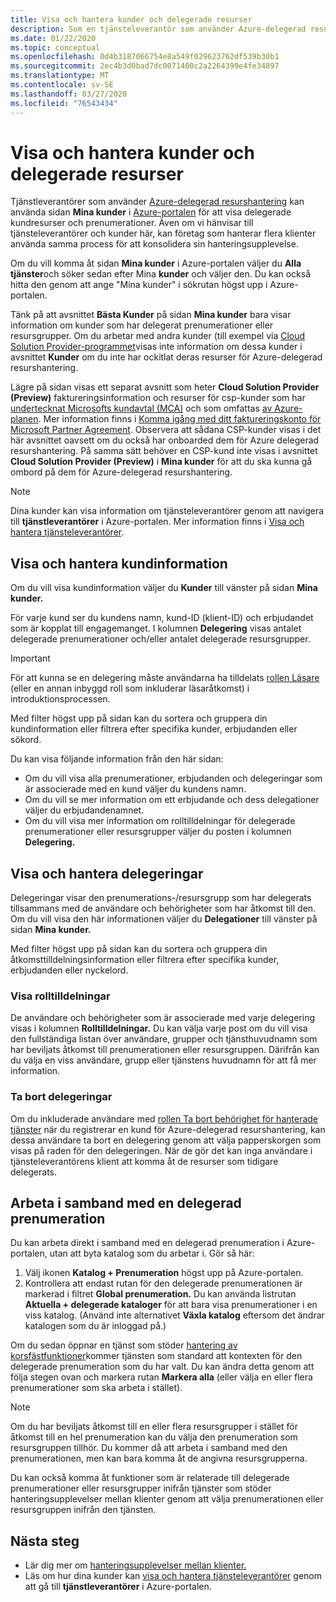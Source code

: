 ```yaml
---
title: Visa och hantera kunder och delegerade resurser
description: Som en tjänsteleverantör som använder Azure-delegerad resurshantering kan du visa alla dina delegerade kundresurser och prenumerationer genom att gå till Mina kunder i Azure-portalen.
ms.date: 01/22/2020
ms.topic: conceptual
ms.openlocfilehash: 0d4b3187066754e8a549f029623762df539b30b1
ms.sourcegitcommit: 2ec4b3d0bad7dc0071400c2a2264399e4fe34897
ms.translationtype: MT
ms.contentlocale: sv-SE
ms.lasthandoff: 03/27/2020
ms.locfileid: "76543434"
---
```

# <a name="view-and-manage-customers-and-delegated-resources"></a>Visa och hantera kunder och delegerade resurser

Tjänstleverantörer som använder [Azure-delegerad resurshantering](../concepts/azure-delegated-resource-management.md) kan använda sidan **Mina kunder** i [Azure-portalen](https://portal.azure.com) för att visa delegerade kundresurser och prenumerationer. Även om vi hänvisar till tjänsteleverantörer och kunder här, kan företag som hanterar flera klienter använda samma process för att konsolidera sin hanteringsupplevelse.

Om du vill komma åt sidan **Mina kunder** i Azure-portalen väljer du **Alla tjänster**och söker sedan efter Mina **kunder** och väljer den. Du kan också hitta den genom att ange "Mina kunder" i sökrutan högst upp i Azure-portalen.

Tänk på att avsnittet **Bästa Kunder** på sidan **Mina kunder** bara visar information om kunder som har delegerat prenumerationer eller resursgrupper. Om du arbetar med andra kunder (till exempel via [Cloud Solution Provider-programmet](https://docs.microsoft.com/partner-center/csp-overview)visas inte information om dessa kunder i avsnittet **Kunder** om du inte har ockitlat deras resurser för Azure-delegerad resurshantering.

Lägre på sidan visas ett separat avsnitt som heter **Cloud Solution Provider (Preview)** faktureringsinformation och resurser för csp-kunder som har [undertecknat Microsofts kundavtal (MCA)](https://docs.microsoft.com/partner-center/confirm-customer-agreement) och som omfattas [av Azure-planen](https://docs.microsoft.com/partner-center/azure-plan-get-started). Mer information finns i [Komma igång med ditt faktureringskonto för Microsoft Partner Agreement](../../billing/mpa-overview.md). Observera att sådana CSP-kunder visas i det här avsnittet oavsett om du också har onboarded dem för Azure delegerad resurshantering. På samma sätt behöver en CSP-kund inte visas i avsnittet **Cloud Solution Provider (Preview)** i **Mina kunder** för att du ska kunna gå ombord på dem för Azure-delegerad resurshantering.

> [!NOTE]
> Dina kunder kan visa information om tjänsteleverantörer genom att navigera till **tjänstleverantörer** i Azure-portalen. Mer information finns i [Visa och hantera tjänsteleverantörer](view-manage-service-providers.md).

## <a name="view-and-manage-customer-details"></a>Visa och hantera kundinformation

Om du vill visa kundinformation väljer du **Kunder** till vänster på sidan **Mina kunder.**

För varje kund ser du kundens namn, kund-ID (klient-ID) och erbjudandet som är kopplat till engagemanget. I kolumnen **Delegering** visas antalet delegerade prenumerationer och/eller antalet delegerade resursgrupper.

> [!IMPORTANT]
> För att kunna se en delegering måste användarna ha tilldelats [rollen Läsare](../../role-based-access-control/built-in-roles.md#reader) (eller en annan inbyggd roll som inkluderar läsaråtkomst) i introduktionsprocessen.

Med filter högst upp på sidan kan du sortera och gruppera din kundinformation eller filtrera efter specifika kunder, erbjudanden eller sökord.

Du kan visa följande information från den här sidan:

- Om du vill visa alla prenumerationer, erbjudanden och delegeringar som är associerade med en kund väljer du kundens namn.
- Om du vill se mer information om ett erbjudande och dess delegationer väljer du erbjudandenamnet.
- Om du vill visa mer information om rolltilldelningar för delegerade prenumerationer eller resursgrupper väljer du posten i kolumnen **Delegering.**

## <a name="view-and-manage-delegations"></a>Visa och hantera delegeringar

Delegeringar visar den prenumerations-/resursgrupp som har delegerats tillsammans med de användare och behörigheter som har åtkomst till den. Om du vill visa den här informationen väljer du **Delegationer** till vänster på sidan **Mina kunder.**

Med filter högst upp på sidan kan du sortera och gruppera din åtkomsttilldelningsinformation eller filtrera efter specifika kunder, erbjudanden eller nyckelord.

### <a name="view-role-assignments"></a>Visa rolltilldelningar

De användare och behörigheter som är associerade med varje delegering visas i kolumnen **Rolltilldelningar.** Du kan välja varje post om du vill visa den fullständiga listan över användare, grupper och tjänsthuvudnamn som har beviljats åtkomst till prenumerationen eller resursgruppen. Därifrån kan du välja en viss användare, grupp eller tjänstens huvudnamn för att få mer information.

### <a name="remove-delegations"></a>Ta bort delegeringar

Om du inkluderade användare med [rollen Ta bort behörighet för hanterade tjänster](../../role-based-access-control/built-in-roles.md#managed-services-registration-assignment-delete-role) när du registrerar en kund för Azure-delegerad resurshantering, kan dessa användare ta bort en delegering genom att välja papperskorgen som visas på raden för den delegeringen. När de gör det kan inga användare i tjänsteleverantörens klient att komma åt de resurser som tidigare delegerats.


## <a name="work-in-the-context-of-a-delegated-subscription"></a>Arbeta i samband med en delegerad prenumeration

Du kan arbeta direkt i samband med en delegerad prenumeration i Azure-portalen, utan att byta katalog som du arbetar i. Gör så här:

1. Välj ikonen **Katalog + Prenumeration** högst upp på Azure-portalen.
2. Kontrollera att endast rutan för den delegerade prenumerationen är markerad i filtret **Global prenumeration.** Du kan använda listrutan **Aktuella + delegerade kataloger** för att bara visa prenumerationer i en viss katalog. (Använd inte alternativet **Växla katalog** eftersom det ändrar katalogen som du är inloggad på.)

Om du sedan öppnar en tjänst som stöder [hantering av korsfästfunktioner](../concepts/cross-tenant-management-experience.md)kommer tjänsten som standard att kontexten för den delegerade prenumeration som du har valt. Du kan ändra detta genom att följa stegen ovan och markera rutan **Markera alla** (eller välja en eller flera prenumerationer som ska arbeta i stället).

> [!NOTE]
> Om du har beviljats åtkomst till en eller flera resursgrupper i stället för åtkomst till en hel prenumeration kan du välja den prenumeration som resursgruppen tillhör. Du kommer då att arbeta i samband med den prenumerationen, men kan bara komma åt de angivna resursgrupperna.

Du kan också komma åt funktioner som är relaterade till delegerade prenumerationer eller resursgrupper inifrån tjänster som stöder hanteringsupplevelser mellan klienter genom att välja prenumerationen eller resursgruppen inifrån den tjänsten.

## <a name="next-steps"></a>Nästa steg

- Lär dig mer om [hanteringsupplevelser mellan klienter.](../concepts/cross-tenant-management-experience.md)
- Läs om hur dina kunder kan [visa och hantera tjänsteleverantörer](view-manage-service-providers.md) genom att gå till **tjänstleverantörer** i Azure-portalen.
